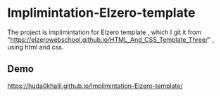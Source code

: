 # Implimintation-Elzero-template
The project is implimintation for Elzero template , which I git it from "https://elzerowebschool.github.io/HTML_And_CSS_Template_Three/" , using html and css.
## Demo
https://huda0khalil.github.io/Implimintation-Elzero-template/

